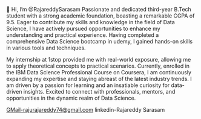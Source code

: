  👋 Hi, I’m @RajareddySarasam
Passionate and dedicated third-year B.Tech student with a strong academic foundation, boasting a remarkable CGPA of 9.5. 
Eager to contribute my skills and knowledge in the field of Data Science, I have actively pursued opportunities to enhance
my understanding and practical experience. Having completed a comprehensive Data Science bootcamp in udemy, 
I gained hands-on skills in various tools and techniques.

My internship at 1stop provided me with real-world exposure,
allowing me to apply theoretical concepts to practical scenarios. Currently, enrolled in the IBM Data Science Professional Course on Coursera, 
I am continuously expanding my expertise and staying abreast of the latest industry trends.
I am driven by a passion for learning and an insatiable curiosity for data-driven insights. 
Excited to connect with professionals, mentors, and opportunities in the dynamic realm of Data Science.

GMail-rajurajareddy74@gmail.com
linkedin-Rajareddy Sarasam

